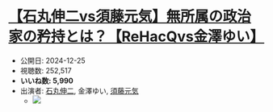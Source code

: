 # [【石丸伸二vs須藤元気】無所属の政治家の矜持とは？【ReHacQvs金澤ゆい】](https://www.youtube.com/watch?v=1zW3p-fNKo0)
-   公開日: 2024-12-25
-   視聴数: 252,517
-   **いいね数: 5,990**
-   出演者: [石丸伸二](/rehacq_fan/people/石丸伸二 "wikilink"), 金澤ゆい, [須藤元気](/rehacq_fan/people/須藤元気 "wikilink")
    - [![](https://img.youtube.com/vi/1zW3p-fNKo0/hqdefault.jpg)](https://www.youtube.com/watch?v=1zW3p-fNKo0)
